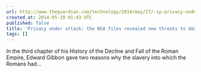 ```yaml
---
url: http://www.theguardian.com/technology/2014/may/27/-sp-privacy-under-attack-nsa-files-revealed-new-threats-democracy
created_at: 2014-05-29 01:43 UTC
published: false
title: 'Privacy under attack: the NSA files revealed new threats to democracy'
tags: []
---
```


In the third chapter of his History of the Decline and Fall of the Roman Empire, Edward Gibbon gave two reasons why the slavery into which the Romans had…
